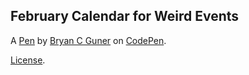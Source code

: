 February Calendar for Weird Events
----------------------------------


A [Pen](https://codepen.io/bgoonz/pen/LYeWLXG) by [Bryan C Guner](https://codepen.io/bgoonz) on [CodePen](https://codepen.io).

[License](https://codepen.io/license/pen/LYeWLXG).